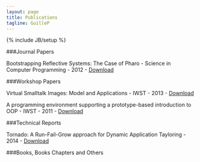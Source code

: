 ```yaml
---
layout: page
title: Publications
tagline: GuilleP
---
```

{% include JB/setup %}

###Journal Papers

Bootstrapping Reflective Systems: The Case of Pharo - Science in Computer Programming - 2012 - [Download]({{site.url}}/files/publications/Poli12-BootstrappingSmalltalk-SCP.pdf)

###Workshop Papers

Virtual Smalltalk Images: Model and Applications - IWST - 2013 - [Download]({{site.url}}/files/publications/Poli13-ObjectSpacesVirtualization-IWST.pdf)

A programming environment supporting a prototype-based introduction to OOP - IWST - 2011 - [Download]({{site.url}}/files/publications/Poli11-Ozono-IWST.pdf)

###Technical Reports

Tornado: A Run-Fail-Grow approach for Dynamic Application Tayloring - 2014 - [Download]({{site.url}}/files/publications/Poli14-TornadoTailoring-TechReport.pdf)

###Books, Books Chapters and Others